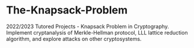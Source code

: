 # The-Knapsack-Problem
2022/2023 Tutored Projects - Knapsack Problem in Cryptography. Implement cryptanalysis of Merkle-Hellman protocol, LLL lattice reduction algorithm, and explore attacks on other cryptosystems.
